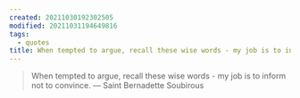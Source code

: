 ```yaml
---
created: 20211030192302505
modified: 20211031194649816
tags:
  - quotes
title: When tempted to argue, recall these wise words - my job is to inform not to convince.
---
```


> When tempted to argue, recall these wise words - my job is to inform not to convince. — Saint Bernadette Soubirous
